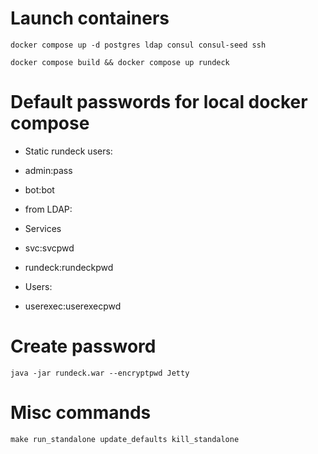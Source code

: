 Launch containers
=================

```
docker compose up -d postgres ldap consul consul-seed ssh

docker compose build && docker compose up rundeck
```

Default passwords for local docker compose
==========================================

* Static rundeck users:
* admin:pass
* bot:bot

* from LDAP:
* Services
* svc:svcpwd
* rundeck:rundeckpwd

* Users:
* userexec:userexecpwd

Create password
===============

```
java -jar rundeck.war --encryptpwd Jetty
```

Misc commands
=============

```
make run_standalone update_defaults kill_standalone
```
